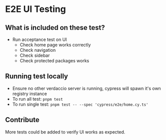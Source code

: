 # E2E UI Testing

## What is included on these test?

- Run acceptance test on UI
  - Check home page works correctly
  - Check navigation
  - Check sidebar
  - Check protected packages works

## Running test locally

- Ensure no other verdaccio server is running, cypress will spawn it's own registry instance
- To run all test: `pnpm test`
- To run single test: `pnpm test -- --spec 'cypress/e2e/home.cy.ts'`

## Contribute

More tests could be added to verify UI works as expected.
